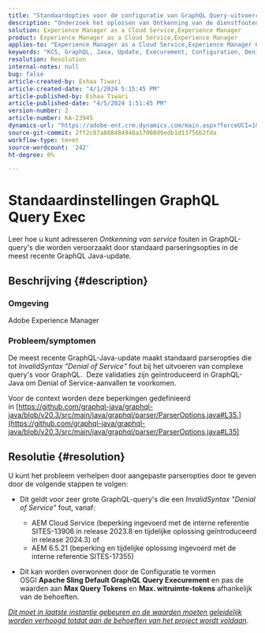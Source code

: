 ```yaml
---
title: "Standaardopties voor de configuratie van GraphQL Query-uitvoercontrole"
description: "Onderzoek het oplossen van Ontkenning van de dienstfouten in GraphQL vragen die door standaard parseropties worden veroorzaakt."
solution: Experience Manager as a Cloud Service,Experience Manager
product: Experience Manager as a Cloud Service,Experience Manager
applies-to: "Experience Manager as a Cloud Service,Experience Manager 6.5"
keywords: "KCS, GraphQL, Java, Update, Execurement, Configuration, Denial of Service, OSGI Configuration, Apache Sling Default GraphQL Query, Max Query Tokens, Max Whitespaces Tokens"
resolution: Resolution
internal-notes: null
bug: false
article-created-by: Eshaa Tiwari
article-created-date: "4/1/2024 5:15:45 PM"
article-published-by: Eshaa Tiwari
article-published-date: "4/5/2024 1:51:45 PM"
version-number: 2
article-number: KA-23945
dynamics-url: "https://adobe-ent.crm.dynamics.com/main.aspx?forceUCI=1&pagetype=entityrecord&etn=knowledgearticle&id=7db89277-4bf0-ee11-904c-6045bd006b3d"
source-git-commit: 2ff2c87a888484948a17008d9edb1d13756b2fda
workflow-type: tm+mt
source-wordcount: '242'
ht-degree: 0%

---
```


# Standaardinstellingen GraphQL Query Exec


Leer hoe u kunt adresseren *Ontkenning van service* fouten in GraphQL-query&#39;s die worden veroorzaakt door standaard parseringsopties in de meest recente GraphQL Java-update.

## Beschrijving {#description}


### Omgeving

Adobe Experience Manager

### Probleem/symptomen

De meest recente GraphQL-Java-update maakt standaard parseropties die tot *InvalidSyntax &quot;Denial of Service&quot;* fout bij het uitvoeren van complexe query&#39;s voor GraphQL.  Deze validaties zijn geïntroduceerd in GraphQL-Java om Denial of Service-aanvallen te voorkomen.

Voor de context worden deze beperkingen gedefinieerd in [https://github.com/graphql-java/graphql-java/blob/v20.3/src/main/java/graphql/parser/ParserOptions.java#L35.](https://github.com/graphql-java/graphql-java/blob/v20.3/src/main/java/graphql/parser/ParserOptions.java#L35)


## Resolutie {#resolution}


U kunt het probleem verhelpen door aangepaste parseropties door te geven door de volgende stappen te volgen:

- Dit geldt voor zeer grote GraphQL-query&#39;s die een *InvalidSyntax &quot;Denial of Service&quot;* fout, vanaf:



   - AEM Cloud Service (beperking ingevoerd met de interne referentie SITES-13906 in release 2023.8 en tijdelijke oplossing geïntroduceerd in release 2024.3) of
   - AEM 6.5.21 (beperking en tijdelijke oplossing ingevoerd met de interne referentie SITES-17355)


- Dit kan worden overwonnen door de Configuratie te vormen OSGI <b>Apache Sling Default GraphQL Query Execurement</b> en pas de waarden aan <b>Max Query Tokens</b> en <b>Max. witruimte-tokens</b> afhankelijk van de behoeften.


*<u>Dit moet in laatste instantie gebeuren en de waarden moeten geleidelijk worden verhoogd totdat aan de behoeften van het project wordt voldaan</u>*.
